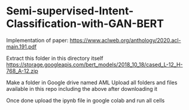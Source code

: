 # Semi-supervised-Intent-Classification-with-GAN-BERT
Implementation of paper: https://www.aclweb.org/anthology/2020.acl-main.191.pdf

Extract this folder in this directory itself
https://storage.googleapis.com/bert_models/2018_10_18/cased_L-12_H-768_A-12.zip

Make a folder in Google drive named AML
Upload all folders and files available in this repo including the above after downloading it

Once done upload the ipynb file in google colab and run all cells

